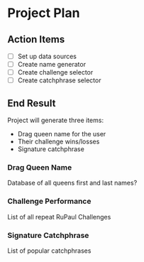 # Project Plan

## Action Items

- [ ] Set up data sources
- [ ] Create name generator
- [ ] Create challenge selector
- [ ] Create catchphrase selector

## End Result

Project will generate three items:

- Drag queen name for the user
- Their challenge wins/losses
- Signature catchphrase

### Drag Queen Name

Database of all queens first and last names?

### Challenge Performance

List of all repeat RuPaul Challenges

### Signature Catchphrase

List of popular catchphrases
